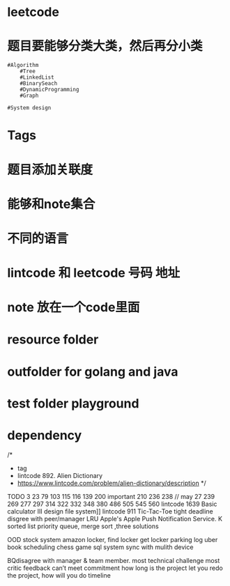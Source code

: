 # leetcode

# 题目要能够分类大类，然后再分小类
    #Algorithm
        #Tree
        #LinkedList
        #BinarySeach
        #DynamicProgramming
        #Graph
        
    #System design
# Tags
        
# 题目添加关联度
# 能够和note集合
# 不同的语言
# lintcode 和 leetcode 号码 地址
# note 放在一个code里面
# resource folder
# outfolder for golang and java
# test folder  playground

# dependency 

/*
  * tag
  * lintcode 892. Alien Dictionary
  * https://www.lintcode.com/problem/alien-dictionary/description
  */



TODO
3
23
79
103
115 
116
139
200 important
210
236
238 // may 27 
239
269
277
297
314
322
332
348
380
486
505
545
560
lintcode 1639
Basic calculator III
design file system]]
lintcode 911
Tic-Tac-Toe
tight deadline
disgree with peer/manager
LRU
Apple's Apple Push Notification Service.
K sorted list   priority queue, merge sort ,three solutions

OOD
stock system
amazon locker, find locker get locker
parking log
uber book scheduling
chess game
sql system 
sync with mulith device

BQdisagree with manager & team member.
most technical challenge
most critic feedback
can’t meet commitment
how long is the project
let you redo the project, how will you do
timeline
